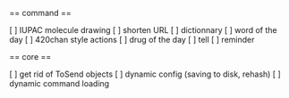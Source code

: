 == command ==

[ ] IUPAC molecule drawing
[ ] shorten URL
[ ] dictionnary
[ ] word of the day
[ ] 420chan style actions
[ ] drug of the day
[ ] tell
[ ] reminder


== core ==

[ ] get rid of ToSend objects
[ ] dynamic config (saving to disk, rehash)
[ ] dynamic command loading
